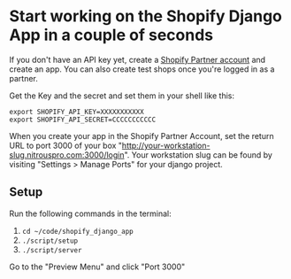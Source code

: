 # Start working on the Shopify Django App in a couple of seconds

If you don't have an API key yet, create a
[Shopify Partner account](http://shopify.com/partners) and create
an app. You can also create test shops once you're logged in as a
partner.

Get the Key and the secret and set them in your shell like this:

```shell
export SHOPIFY_API_KEY=XXXXXXXXXXX
export SHOPIFY_API_SECRET=CCCCCCCCCCC
```

When you create your app in the Shopify Partner Account, set the
return URL to port 3000 of your box "http://your-workstation-slug.nitrouspro.com:3000/login". Your workstation slug can be found by visiting "Settings > Manage Ports" for your django project.


## Setup

Run the following commands in the terminal:

1. `cd ~/code/shopify_django_app`
2. `./script/setup`
3. `./script/server`

Go to the "Preview Menu" and click "Port 3000"
